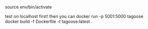 source env/bin/activate

test on localhost first! then you can 
docker run -p 5001:5000 tagoose
docker build -f Dockerfile -t tagoose:latest .
